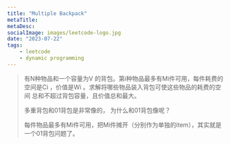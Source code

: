 ```yaml
---
title: "Multiple Backpack"
metaTitle:
metaDesc:
socialImage: images/leetcode-logo.jpg
date: "2023-07-22"
tags:
    - leetcode
    - dynamic programming
---
```


>有N种物品和一个容量为V 的背包。第i种物品最多有Mi件可用，每件耗费的空间是Ci ，价值是Wi 。求解将哪些物品装入背包可使这些物品的耗费的空间 总和不超过背包容量，且价值总和最大。
>
>多重背包和01背包是非常像的， 为什么和01背包像呢？
>
>每件物品最多有Mi件可用，把Mi件摊开（分别作为单独的item），其实就是一个01背包问题了。